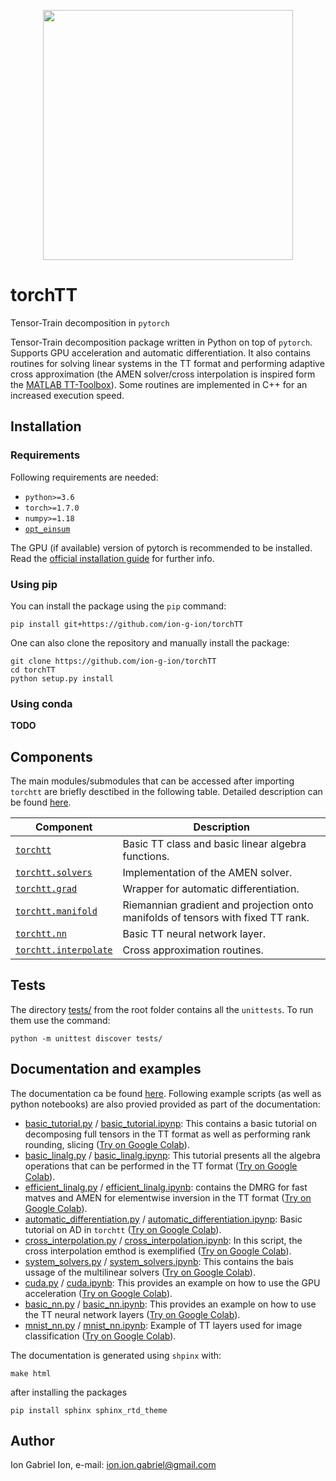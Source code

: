 
<p align="center">
<img src="https://github.com/ion-g-ion/torchTT/blob/main/logo.png?raw=true" width="400px" >
</p>

# torchTT
Tensor-Train decomposition in `pytorch`

Tensor-Train decomposition package written in Python on top of `pytorch`. Supports GPU acceleration and automatic differentiation.
It also contains routines for solving linear systems in the TT format and performing adaptive cross approximation  (the AMEN solver/cross interpolation is inspired form the [MATLAB TT-Toolbox](https://github.com/oseledets/TT-Toolbox)).
Some routines are implemented in C++ for an increased execution speed.


## Installation

### Requirements
Following requirements are needed:

- `python>=3.6`
- `torch>=1.7.0`
- `numpy>=1.18`
- [`opt_einsum`](https://pypi.org/project/opt-einsum/)

The GPU (if available) version of pytorch is recommended to be installed. Read the [official installation guide](https://pytorch.org/get-started/locally/) for further info.

### Using pip
You can install the package using the `pip` command:

```
pip install git+https://github.com/ion-g-ion/torchTT
```

One can also clone the repository and manually install the package: 

```
git clone https://github.com/ion-g-ion/torchTT
cd torchTT
python setup.py install
``` 

### Using conda

**TODO**

## Components

The main modules/submodules that can be accessed after importing `torchtt` are briefly desctibed in the following table.
Detailed description can be found [here](https://ion-g-ion.github.io/torchTT/index.html).

| Component | Description |
| --- | --- |
| [`torchtt`](https://ion-g-ion.github.io/torchTT/torchtt/torchtt.html)             | Basic TT class and basic linear algebra functions. |
| [`torchtt.solvers`](https://ion-g-ion.github.io/torchTT/torchtt/solvers.html)     | Implementation of the AMEN solver. |
| [`torchtt.grad`](https://ion-g-ion.github.io/torchTT/torchtt/grad.html)        | Wrapper for automatic differentiation. |
| [`torchtt.manifold`](https://ion-g-ion.github.io/torchTT/torchtt/manifold.html)    | Riemannian gradient and projection onto manifolds of tensors with fixed TT rank. |
| [`torchtt.nn`](https://ion-g-ion.github.io/torchTT/torchtt/nn.html)          | Basic TT neural network layer. |
| [`torchtt.interpolate`](https://ion-g-ion.github.io/torchTT/torchtt/interpolate.html) | Cross approximation routines. |

## Tests 

The directory [tests/](tests/) from the root folder contains all the `unittests`. To run them use the command:

```
python -m unittest discover tests/
```


## Documentation and examples
The documentation ca be found [here](https://ion-g-ion.github.io/torchTT/index.html).
Following example scripts (as well as python notebooks) are also provied provided as part of the documentation:

 * [basic_tutorial.py](examples/basic_tutorial.py) / [basic_tutorial.ipynp](examples/basic_tutorial.ipynb): This contains a basic tutorial on decomposing full tensors in the TT format as well as performing rank rounding, slicing ([Try on Google Colab](https://colab.research.google.com/github/ion-g-ion/torchTT/blob/main/examples/basic_tutorial.ipynb)). 
 * [basic_linalg.py](examples/basic_linalg.py) / [basic_linalg.ipynp](examples/basic_linalg.ipynb): This tutorial presents all the algebra operations that can be performed in the TT format ([Try on Google Colab](https://colab.research.google.com/github/ion-g-ion/torchTT/blob/main/examples/basic_linalg.ipynb)). 
 * [efficient_linalg.py](examples/efficient_linalg.py) / [efficient_linalg.ipynb](examples/efficient_linalg.ipynb): contains the DMRG for fast matves and AMEN for elementwise inversion in the TT format ([Try on Google Colab](https://colab.research.google.com/github/ion-g-ion/torchTT/blob/main/examples/efficient_linalg.ipynb)). 
 * [automatic_differentiation.py](examples/automatic_differentiation.py) / [automatic_differentiation.ipynp](examples/automatic_differentiation.ipynb): Basic tutorial on AD in `torchtt` ([Try on Google Colab](https://colab.research.google.com/github/ion-g-ion/torchTT/blob/main/examples/automatic_differentiation.ipynb)). 
 * [cross_interpolation.py](examples/cross_interpolation.py) / [cross_interpolation.ipynb](examples/cross_interpolation.ipynb): In this script, the cross interpolation emthod is exemplified ([Try on Google Colab](https://colab.research.google.com/github/ion-g-ion/torchTT/blob/main/examples/cross_interpolation.ipynb)). 
 * [system_solvers.py](examples/system_solvers.py) / [system_solvers.ipynb](examples/system_solvers.ipynb): This contains the bais ussage of the multilinear solvers ([Try on Google Colab](https://colab.research.google.com/github/ion-g-ion/torchTT/blob/main/examples/system_solvers.ipynb)). 
 * [cuda.py](examples/cuda.py) / [cuda.ipynb](examples/cuda.ipynb): This provides an example on how to use the GPU acceleration ([Try on Google Colab](https://colab.research.google.com/github/ion-g-ion/torchTT/blob/main/examples/cuda.ipynb)). 
 * [basic_nn.py](examples/basic_nn.py) / [basic_nn.ipynb](examples/basic_nn.ipynb): This provides an example on how to use the TT neural network layers ([Try on Google Colab](https://colab.research.google.com/github/ion-g-ion/torchTT/blob/main/examples/basic_nn.ipynb)). 
 * [mnist_nn.py](examples/mnist_nn.py) / [mnist_nn.ipynb](examples/mnist_nn.ipynb): Example of TT layers used for image classification ([Try on Google Colab](https://colab.research.google.com/github/ion-g-ion/torchTT/blob/main/examples/mnist_nn.ipynb)). 
 
 The documentation is generated using `shpinx` with:

 ```
 make html
 ```

 after installing the packages

 ```
 pip install sphinx sphinx_rtd_theme
 ```

## Author 
Ion Gabriel Ion, e-mail: ion.ion.gabriel@gmail.com
